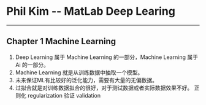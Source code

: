 # Phil Kim  -- MatLab Deep Learing
---
## Chapter 1  Machine Learning
  1. Deep Learning 属于 Machine Learning 的一部分，Machine Learning 属于Ai 的一部分。
  2. Machine Learning 就是从训练数据中抽取一个模型。
  3. 未来保证ML有比较好的泛化能力，需要有大量的无偏数据。
  4. 过拟合就是对训练数据拟合的很好，对于测试数据或者实际数据效果不好。
     正则化 regularization
     验证 validation
  
